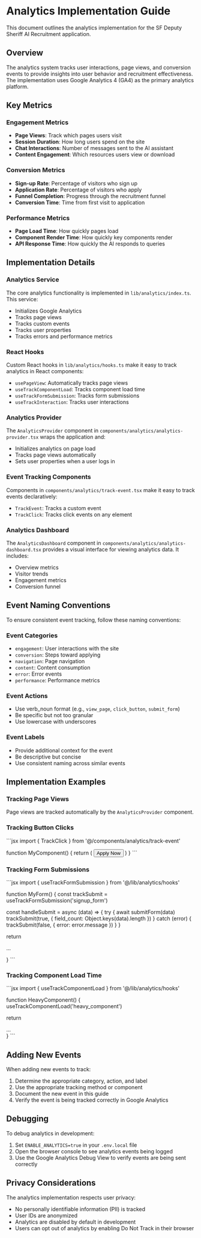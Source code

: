 # Analytics Implementation Guide

This document outlines the analytics implementation for the SF Deputy Sheriff AI Recruitment application.

## Overview

The analytics system tracks user interactions, page views, and conversion events to provide insights into user behavior and recruitment effectiveness. The implementation uses Google Analytics 4 (GA4) as the primary analytics platform.

## Key Metrics

### Engagement Metrics

- **Page Views**: Track which pages users visit
- **Session Duration**: How long users spend on the site
- **Chat Interactions**: Number of messages sent to the AI assistant
- **Content Engagement**: Which resources users view or download

### Conversion Metrics

- **Sign-up Rate**: Percentage of visitors who sign up
- **Application Rate**: Percentage of visitors who apply
- **Funnel Completion**: Progress through the recruitment funnel
- **Conversion Time**: Time from first visit to application

### Performance Metrics

- **Page Load Time**: How quickly pages load
- **Component Render Time**: How quickly key components render
- **API Response Time**: How quickly the AI responds to queries

## Implementation Details

### Analytics Service

The core analytics functionality is implemented in `lib/analytics/index.ts`. This service:

- Initializes Google Analytics
- Tracks page views
- Tracks custom events
- Tracks user properties
- Tracks errors and performance metrics

### React Hooks

Custom React hooks in `lib/analytics/hooks.ts` make it easy to track analytics in React components:

- `usePageView`: Automatically tracks page views
- `useTrackComponentLoad`: Tracks component load time
- `useTrackFormSubmission`: Tracks form submissions
- `useTrackInteraction`: Tracks user interactions

### Analytics Provider

The `AnalyticsProvider` component in `components/analytics/analytics-provider.tsx` wraps the application and:

- Initializes analytics on page load
- Tracks page views automatically
- Sets user properties when a user logs in

### Event Tracking Components

Components in `components/analytics/track-event.tsx` make it easy to track events declaratively:

- `TrackEvent`: Tracks a custom event
- `TrackClick`: Tracks click events on any element

### Analytics Dashboard

The `AnalyticsDashboard` component in `components/analytics/analytics-dashboard.tsx` provides a visual interface for viewing analytics data. It includes:

- Overview metrics
- Visitor trends
- Engagement metrics
- Conversion funnel

## Event Naming Conventions

To ensure consistent event tracking, follow these naming conventions:

### Event Categories

- `engagement`: User interactions with the site
- `conversion`: Steps toward applying
- `navigation`: Page navigation
- `content`: Content consumption
- `error`: Error events
- `performance`: Performance metrics

### Event Actions

- Use verb_noun format (e.g., `view_page`, `click_button`, `submit_form`)
- Be specific but not too granular
- Use lowercase with underscores

### Event Labels

- Provide additional context for the event
- Be descriptive but concise
- Use consistent naming across similar events

## Implementation Examples

### Tracking Page Views

Page views are tracked automatically by the `AnalyticsProvider` component.

### Tracking Button Clicks

\`\`\`jsx
import { TrackClick } from '@/components/analytics/track-event'

function MyComponent() {
  return (
    <TrackClick action="click_apply_button" label="homepage" category="conversion">
      <Button>Apply Now</Button>
    </TrackClick>
  )
}
\`\`\`

### Tracking Form Submissions

\`\`\`jsx
import { useTrackFormSubmission } from '@/lib/analytics/hooks'

function MyForm() {
  const trackSubmit = useTrackFormSubmission('signup_form')
  
  const handleSubmit = async (data) => {
    try {
      await submitForm(data)
      trackSubmit(true, { field_count: Object.keys(data).length })
    } catch (error) {
      trackSubmit(false, { error: error.message })
    }
  }
  
  return <form onSubmit={handleSubmit}>...</form>
}
\`\`\`

### Tracking Component Load Time

\`\`\`jsx
import { useTrackComponentLoad } from '@/lib/analytics/hooks'

function HeavyComponent() {
  useTrackComponentLoad('heavy_component')
  
  return <div>...</div>
}
\`\`\`

## Adding New Events

When adding new events to track:

1. Determine the appropriate category, action, and label
2. Use the appropriate tracking method or component
3. Document the new event in this guide
4. Verify the event is being tracked correctly in Google Analytics

## Debugging

To debug analytics in development:

1. Set `ENABLE_ANALYTICS=true` in your `.env.local` file
2. Open the browser console to see analytics events being logged
3. Use the Google Analytics Debug View to verify events are being sent correctly

## Privacy Considerations

The analytics implementation respects user privacy:

- No personally identifiable information (PII) is tracked
- User IDs are anonymized
- Analytics are disabled by default in development
- Users can opt out of analytics by enabling Do Not Track in their browser

